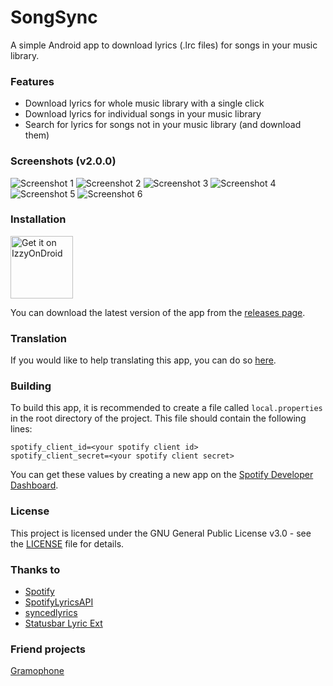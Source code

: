 # SongSync
A simple Android app to download lyrics (.lrc files) for songs in your music library.

### Features
* Download lyrics for whole music library with a single click
* Download lyrics for individual songs in your music library
* Search for lyrics for songs not in your music library (and download them)

### Screenshots (v2.0.0)
![Screenshot 1](https://github.com/Lambada10/SongSync/raw/master/screenshots/screenshot1.png)
![Screenshot 2](https://github.com/Lambada10/SongSync/raw/master/screenshots/screenshot2.png)
![Screenshot 3](https://github.com/Lambada10/SongSync/raw/master/screenshots/screenshot3.png)
![Screenshot 4](https://github.com/Lambada10/SongSync/raw/master/screenshots/screenshot4.png)
![Screenshot 5](https://github.com/Lambada10/SongSync/raw/master/screenshots/screenshot5.png)
![Screenshot 6](https://github.com/Lambada10/SongSync/raw/master/screenshots/screenshot6.png)

### Installation
<a href="https://apt.izzysoft.de/fdroid/index/apk/pl.lambada.songsync/"><img src="https://gitlab.com/IzzyOnDroid/repo/-/raw/master/assets/IzzyOnDroid.png" alt="Get it on IzzyOnDroid" height="100"></a>

You can download the latest version of the app from the [releases page](https://github.com/Lambada10/SongSync/releases).

### Translation
If you would like to help translating this app, you can do so [here](https://translate.nift4.org/engage/songsync/).

### Building
To build this app, it is recommended to create a file called `local.properties` in the root directory of the project. This file should contain the following lines:
```properties
spotify_client_id=<your spotify client id>
spotify_client_secret=<your spotify client secret>
```
You can get these values by creating a new app on the [Spotify Developer Dashboard](https://developer.spotify.com/dashboard/applications).

### License
This project is licensed under the GNU General Public License v3.0 - see the [LICENSE](https://github.com/Lambada10/SongSync/blob/master/LICENSE) file for details.

### Thanks to
* [Spotify](https://developer.spotify.com/documentation/web-api)
* [SpotifyLyricsAPI](https://github.com/akashrchandran/spotify-lyrics-api)
* [syncedlyrics](https://github.com/0x7d4/syncedlyrics)
* [Statusbar Lyric Ext](https://github.com/cjybyjk/StatusBarLyricExt)

### Friend projects
[Gramophone](https://github.com/AkaneTan/Gramophone)
